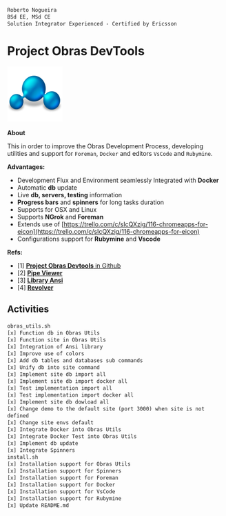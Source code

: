 ```
Roberto Nogueira  
BSd EE, MSd CE
Solution Integrator Experienced - Certified by Ericsson
```
# Project Obras DevTools

![project image](images/project.png)

**About**

This in order to improve the Obras Development Process, developing utilities and support for `Foreman`, `Docker` and  editors `VsCode` and `Rubymine`. 

**Advantages:**

* Development Flux and Environment seamlessly Integrated with **Docker**
* Automatic **db** update
* Live **db, servers, testing** information
* **Progress bars** and **spinners** for long tasks duration
* Supports for OSX and Linux
* Supports **NGrok** and **Foreman**
* Extends use of [https://trello.com/c/sIcQXzig/116-chromeapps-for-eicon](https://trello.com/c/sIcQXzig/116-chromeapps-for-eicon)
* Configurations support for **Rubymine** and **Vscode**

**Refs:**

* [1] [**Project Obras Devtools** in Github](https://github.com/enogrob/project-obras-devtools)
* [2] [**Pipe Viewer**](http://www.ivarch.com/programs/pv.shtml)
* [3] [**Library Ansi**](https://github.com/fidian/ansi)
* [4] [**Revolver**](https://github.com/molovo/revolver)

## Activities

```
obras_utils.sh
[x] Function db in Obras Utils
[x] Function site in Obras Utils
[x] Integration of Ansi library
[x] Improve use of colors
[x] Add db tables and databases sub commands
[x] Unify db into site command
[x] Implement site db import all
[x] Implement site db import docker all
[x] Test implementation import all
[x] Test implementation import docker all
[x] Implement site db dowload all
[x] Change demo to the default site (port 3000) when site is not defined
[x] Change site envs default
[x] Integrate Docker into Obras Utils
[x] Integrate Docker Test into Obras Utils
[x] Implement db update
[x] Integrate Spinners
install.sh
[x] Installation support for Obras Utils
[x] Installation support for Spinners
[x] Installation support for Foreman
[x] Installation support for Docker
[x] Installation support for VsCode
[x] Installation support for Rubymine
[x] Update README.md
```
